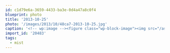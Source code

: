 ```yaml
---
id: c1d79e6a-3659-4433-ba3e-0d4a47a8c0f4
blueprint: photo
title: '2013-10-25'
photo: '/images/2013/10/48ca7-2013-10-25.jpg'
caption: '<!-- wp:image --><figure class="wp-block-image"><img src="/assets/images/2013/10/48ca7-2013-10-25.jpg" /></figure><!-- /wp:image --><!-- wp:paragraph --><p>Now THIS is the Vancouver I know #fog #mist</p><!-- /wp:paragraph -->'
import_id: '20483'
tags:
  - mist
---
```

